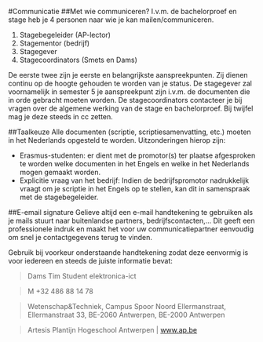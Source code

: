#Communicatie
##Met wie communiceren?
I.v.m. de bachelorproef en stage heb je 4 personen naar wie je kan mailen/communiceren. 
1. Stagebegeleider (AP-lector)
2. Stagementor (bedrijf)
3. Stagegever 
4. Stagecoordinators (Smets en Dams)

De eerste twee zijn je eerste en belangrijkste aanspreekpunten. Zij dienen continu op de hoogte gehouden te worden van je status.
De stagegever zal voornamelijk in semester 5 je aanspreekpunt zijn i.v.m. de documenten die in orde gebracht moeten worden.
De stagecoordinators contacteer je bij vragen over de algemene werking van de stage en bachelorproef. Bij twijfel mag je deze steeds in cc zetten.

##Taalkeuze
Alle documenten (scriptie, scriptiesamenvatting, etc.) moeten in het Nederlands opgesteld te worden. Uitzonderingen hierop zijn:
* Erasmus-studenten: er dient met de promotor(s) ter plaatse afgesproken te worden welke documenten in het Engels en welke in het Nederlands mogen gemaakt worden.
* Explicitie vraag van het bedrijf: Indien de bedrijfspromotor nadrukkelijk vraagt om je scriptie in het Engels op te stellen, kan dit in samenspraak met de stagebegeleider.

##E-email signature
Gelieve altijd een e-mail handtekening te gebruiken als je mails stuurt naar buitenlandse partners, bedrijfscontacten,... Dit geeft een professionele indruk en maakt het voor uw communicatiepartner eenvoudig om snel je contactgegevens terug te vinden.

Gebruik bij voorkeur onderstaande handtekening zodat deze eenvormig is voor iedereen en steeds de juiste informatie bevat:


>Dams Tim
>Student elektronica-ict

>M +32 486 88 14 78

>Wetenschap&Techniek, 
>Campus Spoor Noord Ellermanstraat, Ellermanstraat 33, BE-2060 Antwerpen, BE-2000 Antwerpen 

>Artesis Plantijn Hogeschool Antwerpen | www.ap.be

